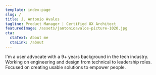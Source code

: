 ```yaml
---
template: index-page
slug: /
title: J. Antonio Avalos
tagline: Product Manager | Certified UX Architect
featuredImage: /assets/jantonioavalos-picture-1020.jpg
cta:
  ctaText: About me
  ctaLink: /about
---
```


I'm a user advocate with a 9+ years background in the tech industry. Working on engineering and design from technical to leadership roles. Focused on creating usable solutions to empower people.
